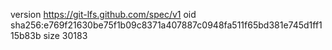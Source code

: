 version https://git-lfs.github.com/spec/v1
oid sha256:e769f21630be75f1b09c8371a407887c0948fa511f65bd381e745d1ff115b83b
size 30183
